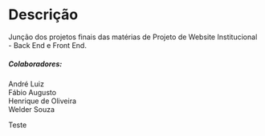# Descrição

Junção dos projetos finais das matérias de Projeto de Website Institucional - Back End e Front End.

##### Colaboradores:

André Luiz\
Fábio Augusto\
Henrique de Oliveira\
Welder Souza 

Teste